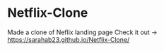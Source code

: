 # Netflix-Clone
Made a clone of Neflix landing page
Check it out -> https://sarahab23.github.io/Netflix-Clone/
